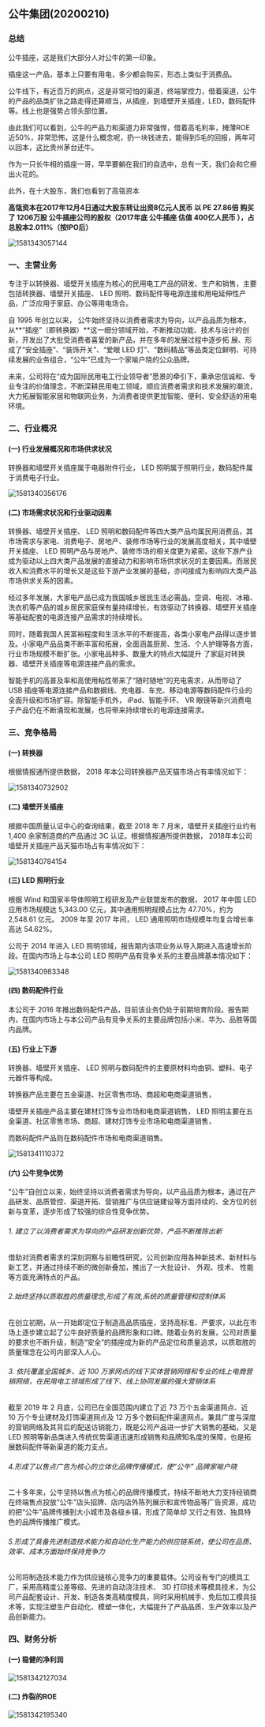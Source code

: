 ## 公牛集团(20200210)



### 总结

公牛插座，这是我们大部分人对公牛的第一印象。

插座这一产品，基本上只要有用电，多少都会购买，形态上类似于消费品。

公牛线下，有近百万的网点，这是非常可怕的渠道，终端掌控力，借着渠道，公牛的产品的品类扩张之路走得还算顺当，从插座，到墙壁开关插座，LED，数码配件等。线上也是强势占领头部位置。

由此我们可以看到，公牛的产品力和渠道力非常强悍，借着高毛利率，摊薄ROE近50%，非常恐怖，这是什么概念呢，扔一块钱进去，能得到5毛的回报，两年可以回本，这比贵州茅台还牛。

作为一只长牛相的插座一哥，早早要躺在我们的自选中，总有一天，我们会和它擦出火花的。



此外，在十大股东，我们也看到了高瓴资本

**高瓴资本在2017年12月4日通过大股东转让出资8亿元人民币 以 PE 27.86倍 购买了 1206万股 公牛插座公司的股权（2017年底 公牛插座 估值 400亿人民币 ），占总股本2.011%（按IPO后）**

![1581343057144](公牛集团.assets/1581343057144.png)





### 一、主营业务

专注于以转换器、墙壁开关插座为核心的民用电工产品的研发、生产和销售，主要包括转换器、墙壁开关插座、 LED 照明、数码配件等电源连接和用电延伸性产品，广泛应用于家庭、办公等用电场合。  

自 1995 年创立以来， 公牛始终坚持以消费者需求为导向，以产品品质为根本，从**“插座”（即转换器）**这一细分领域开始，不断推动功能、技术与设计的创新，开发出了大批受消费者喜爱的新产品，并在多年的发展过程中逐步拓
展、形成了“安全插座”、“装饰开关”、“爱眼 LED 灯”、“数码精品”等品类定位鲜明、可持续发展的业务组合，“公牛”已成为一个家喻户晓的公众品牌。 

未来，公司将在“成为国际民用电工行业领导者”愿景的牵引下，秉承忠信诚和、专业专注的价值理念，不断深耕民用电工领域，顺应消费者需求和技术发展的潮流，大力拓展智能家居和物联网业务，为消费者提供更加智能、便利、安全舒适的用电环境。 

### 二、行业概况

#### (一) 行业发展概况和市场供求状况 

转换器和墙壁开关插座属于电器附件行业， LED 照明属于照明行业，数码配件属于消费电子行业。 

![1581340356176](公牛集团.assets/1581340356176.png)

#### (二) 市场需求状况和行业驱动因素 

转换器、墙壁开关插座、 LED 照明和数码配件等四大类产品均属民用消费品，其市场需求与家电、消费电子、房地产、装修市场等行业的发展高度相关，其中墙壁开关插座、 LED 照明产品与房地产、装修市场的相关度更为紧密。这些下游产业成为驱动以上四大类产品发展的直接动力和影响市场供求状况的主要因素。而居民收入和消费水平的增长又是这些下游产业发展的基础，亦间接成为影响四大类产品市场供求关系的因素。 

经过多年发展，大家电产品已成为我国城乡居民生活必需品，空调、电视、冰箱、洗衣机等产品的城乡居民家庭保有量持续增长，有效驱动了转换器、墙壁开关插座等基础配套的电源连接产品需求的持续增长。 

同时，随着我国人民富裕程度和生活水平的不断提高，各类小家电产品得以逐步普及。小家电产品品类不断丰富和拓展，全面涵盖厨房、生活、个人护理等各方面，行业市场规模不断扩张。小家电品种多、数量大的特点大幅提升
了家庭对转换器、墙壁开关插座等电源连接产品的需求。 

智能手机的高普及率和高使用粘性带来了“随时随地”的充电需求，从而带动了 USB 插座等电源连接产品和数据线、充电器、车充、移动电源等数码配件行业的全面升级和市场扩容。除智能手机外， iPad、智能手环、 VR 眼镜等新兴消费电子产品仍在不断涌现和发展，也将带来持续增长的电源连接需求。 

### 三、竞争格局

#### (一) 转换器 

根据情报通所提供数据， 2018 年本公司转换器产品天猫市场占有率情况如下： 

![1581340732902](公牛集团.assets/1581340732902.png)

#### (二) 墙壁开关插座  

根据中国质量认证中心的查询结果，截至 2018 年 7 月末，墙壁开关插座行业约有 1,400 余家制造商的产品通过 3C 认证。根据情报通所提供数据， 2018年本公司墙壁开关插座产品天猫市场占有率情况如下： 

![1581340784154](公牛集团.assets/1581340784154.png)

#### (三) LED 照明行业 

根据 Wind 和国家半导体照明工程研发及产业联盟发布的数据， 2017 年中国 LED 应用市场规模达 5,343.00 亿元，其中通用照明规模占比为 47.70%，约为 2,548.61 亿元。 2009 年至 2017 年间， LED 通用照明市场规模年均复合增长率高达 54.62%。 

公司于 2014 年进入 LED 照明领域，报告期内该项业务从导入期进入高速增长阶段。在国内市场上与本公司 LED 照明产品有竞争关系的主要品牌基本情况如下： 

![1581340983348](公牛集团.assets/1581340983348.png)

#### (四) 数码配件行业  

本公司于 2016 年推出数码配件产品，目前该业务仍处于前期培育阶段。报告期内，在国内市场上与本公司产品有竞争关系的主要品牌包括小米、华为、品胜等国内品牌。 

#### (五) 行业上下游

转换器、墙壁开关插座、 LED 照明与数码配件的主要原材料均由铜、塑料、电子元器件等构成。

转换器产品主要在五金渠道、社区零售市场、商超和电商渠道销售，

墙壁开关插座产品主要在建材灯饰专业市场和电商渠道销售，
LED 照明主要在五金渠道、社区零售市场、商超、建材灯饰专业市场和电商渠道销售，

而数码配件产品则在数码配件市场和电商渠道销售。 

![1581341110372](公牛集团.assets/1581341110372.png)



#### (六) 公牛竞争优势

“公牛”自创立以来，始终坚持以消费者需求为导向，以产品品质为根本，通过在产品研发、品质管控、渠道开拓、营销推广与供应链建设等方面持续的、全方位的创新与变革，逐步形成了较强的综合性竞争优势。 

###### 1. 建立了以消费者需求为导向的产品研发创新优势，产品不断推陈出新 

借助对消费者需求的深刻洞察与前瞻性研究，公司创新应用各种新技术、新材料与新工艺，并通过持续不断的微创新叠加，推出了一大批设计、 外观、技术、 性能等方面充满特点的产品。 



###### 2.始终坚持以质取胜的质量理念,形成了有效,系统的质量管理和控制体系 

在创立初期，从一开始即定位于制造高品质插座，坚持高标准、严要求，以此在市场上逐步建立起了公牛良好质量的品牌形象和口碑。随着业务的发展，公司对质量的要求也不断升级，制造“安全”的插座成为新的产品定位和质量追求，以质取胜的质量理念在公司内部深入人心。 



###### 3. 依托覆盖全国城乡、近 100 万家网点的线下实体营销网络和专业的线上电商营销网络，在民用电工领域形成了线下、线上协同发展的强大营销体系 

截至 2019 年 2 月底，公司已在全国范围内建立了近 73 万个五金渠道网点、近 10 万个专业建材及灯饰渠道网点及 12 万多个数码配件渠道网点。兼具广度与深度的营销网络及其背后的配送访销能力，既是公司产品进一步扩大销售的基础，又是 LED 照明等新品类进入传统优势渠道迅速形成销售和品牌知名度的保障，也是拓展数码配件等新渠道的能力支点。 



###### 4.形成了以售点广告为核心的立体化品牌传播模式，使“公牛” 品牌家喻户晓 

二十多年来，公牛坚持以售点为核心的品牌传播模式，持续不断地大力支持经销商在终端售点投放“公牛”店头招牌、店内店外陈列展示和宣传物品等广告资源，成功的把“公牛”品牌传播到大小城市及各级乡镇，形成了简单却
又行之有效、独具特色的品牌传播推广模式。 



###### 5.形成了具备先进制造技术能力和自动化生产能力的供应链系统，使公司在品质、效率、成本方面始终保持竞争力 

公司将制造技术能力作为供应链核心竞争力的重要载体。公司设有专门的模具工厂，采用高精度公差等级、先进的自动浇注技术、 3D 打印技术等模具技术，为公司产品配套设计、开发、制造各类高精度模具，同时采用机械手、免后加工模具技术等，实现注塑生产自动化、模塑一体化，大幅提升了产品品质、生产效率以及产品创新能力。 



### 四、财务分析

#### (一) 稳健的净利润

![1581342127034](公牛集团.assets/1581342127034.png)



#### (二) 炸裂的ROE

![1581342195340](公牛集团.assets/1581342195340.png)































